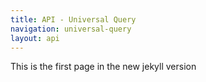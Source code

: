```yaml
---
title: API - Universal Query
navigation: universal-query
layout: api
---
```


This is the first page in the new jekyll version